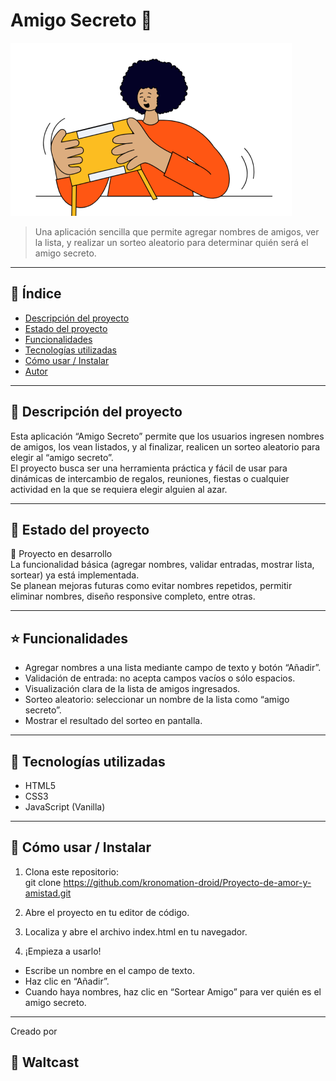 # Amigo Secreto 🎁

![Amigo Secreto](assets/amigo-secreto.png)  

> Una aplicación sencilla que permite agregar nombres de amigos, ver la lista, y realizar un sorteo aleatorio para determinar quién será el amigo secreto.

---

## 🧾 Índice

- [Descripción del proyecto](#-descripción-del-proyecto) 
- [Estado del proyecto](#-estado-del-proyecto)  
- [Funcionalidades](#-funcionalidades)  
- [Tecnologías utilizadas](#-tecnologías-utilizadas)  
- [Cómo usar / Instalar](#-cómo-usar--instalar)  
- [Autor](#-waltcast) 

---

## 📖 Descripción del proyecto 

Esta aplicación “Amigo Secreto” permite que los usuarios ingresen nombres de amigos, los vean listados, y al finalizar, realicen un sorteo aleatorio para elegir al “amigo secreto”.  
El proyecto busca ser una herramienta práctica y fácil de usar para dinámicas de intercambio de regalos, reuniones, fiestas o cualquier actividad en la que se requiera elegir alguien al azar.

---

## 🚧 Estado del proyecto

:construction: Proyecto en desarrollo  
La funcionalidad básica (agregar nombres, validar entradas, mostrar lista, sortear) ya está implementada.  
Se planean mejoras futuras como evitar nombres repetidos, permitir eliminar nombres, diseño responsive completo, entre otras.

---

## ⭐ Funcionalidades

- Agregar nombres a una lista mediante campo de texto y botón “Añadir”.  
- Validación de entrada: no acepta campos vacíos o sólo espacios.  
- Visualización clara de la lista de amigos ingresados.  
- Sorteo aleatorio: seleccionar un nombre de la lista como “amigo secreto”.  
- Mostrar el resultado del sorteo en pantalla.

---

## 🔧 Tecnologías utilizadas

- HTML5  
- CSS3  
- JavaScript (Vanilla)  

---

## 🚀 Cómo usar / Instalar

1. Clona este repositorio:  
   git clone https://github.com/kronomation-droid/Proyecto-de-amor-y-amistad.git

2. Abre el proyecto en tu editor de código.

3. Localiza y abre el archivo index.html en tu navegador.

4. ¡Empieza a usarlo!

- Escribe un nombre en el campo de texto.  
- Haz clic en “Añadir”.  
- Cuando haya nombres, haz clic en “Sortear Amigo” para ver quién es el amigo secreto.  

---
Creado por
## 👤 Waltcast
 